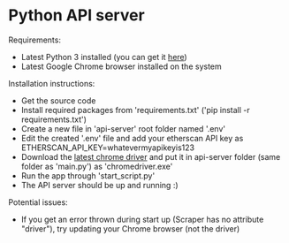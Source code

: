 # Python API server  
  
Requirements:  
- Latest Python 3 installed (you can get it [here](https://www.python.org/downloads/))  
- Latest Google Chrome browser installed on the system
  
Installation instructions:  
- Get the source code  
- Install required packages from 'requirements.txt' ('pip install -r requirements.txt')  
- Create a new file in 'api-server' root folder named '.env'
- Edit the created '.env' file and add your etherscan API key as ETHERSCAN_API_KEY=whatevermyapikeyis123  
- Download the [latest chrome driver](https://chromedriver.chromium.org/downloads) and put it in api-server folder (same folder as 'main.py') as 'chromedriver.exe'
- Run the app through 'start_script.py'  
- The API server should be up and running :)  
  
Potential issues:
- If you get an error thrown during start up (Scraper has no attribute "driver"), try updating your Chrome browser (not the driver)
